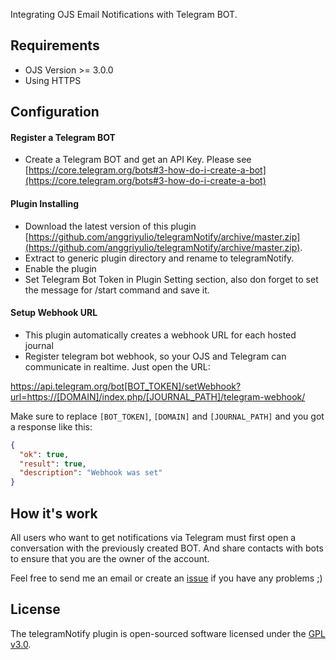 
Integrating OJS Email Notifications with Telegram BOT.

## Requirements
- OJS Version >= 3.0.0
- Using HTTPS

## Configuration
#### Register a Telegram BOT
- Create a Telegram BOT and get an API Key. Please see [https://core.telegram.org/bots#3-how-do-i-create-a-bot](https://core.telegram.org/bots#3-how-do-i-create-a-bot)

#### Plugin Installing
- Download the latest version of this plugin [https://github.com/anggriyulio/telegramNotify/archive/master.zip](https://github.com/anggriyulio/telegramNotify/archive/master.zip). 
- Extract to generic plugin directory and rename to telegramNotify.
- Enable the plugin
- Set Telegram Bot Token in Plugin Setting section, also don forget to set the message for /start command and save it. 


#### Setup Webhook URL
- This plugin automatically creates a webhook URL for each hosted journal
- Register telegram bot webhook, so your OJS and Telegram can communicate in realtime. Just open the URL:

https://api.telegram.org/bot[BOT_TOKEN]/setWebhook?url=https://[DOMAIN]/index.php/[JOURNAL_PATH]/telegram-webhook/

Make sure to replace `[BOT_TOKEN]`, `[DOMAIN]` and `[JOURNAL_PATH]` and you got a response like this:
```json
{
  "ok": true,
  "result": true,
  "description": "Webhook was set"
}
```

## How it's work
All users who want to get notifications via Telegram must first open a conversation with the previously created BOT. And share contacts with bots to ensure that you are the owner of the account.

Feel free to send me an email or create an [issue](https://github.com/anggriyulio/telegramNotify/issues) if you have any problems ;)


## License
The telegramNotify plugin is open-sourced software licensed under the [GPL v3.0](http://www.gnu.org/licenses/gpl-3.0.html).

